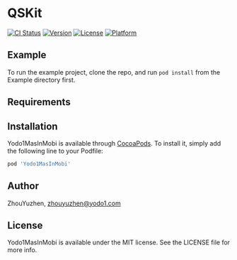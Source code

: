 # QSKit

[![CI Status](https://img.shields.io/travis/yodo1/Yodo1MasInMobi.svg?style=flat)](https://travis-ci.org/yodo1/Yodo1MasInMobi)
[![Version](https://img.shields.io/cocoapods/v/Yodo1MasInMobi.svg?style=flat)](https://cocoapods.org/pods/Yodo1MasInMobi)
[![License](https://img.shields.io/cocoapods/l/Yodo1MasInMobi.svg?style=flat)](https://cocoapods.org/pods/Yodo1MasInMobi)
[![Platform](https://img.shields.io/cocoapods/p/Yodo1MasInMobi.svg?style=flat)](https://cocoapods.org/pods/Yodo1MasInMobi)

## Example

To run the example project, clone the repo, and run `pod install` from the Example directory first.

## Requirements

## Installation

Yodo1MasInMobi is available through [CocoaPods](https://cocoapods.org). To install
it, simply add the following line to your Podfile:

```ruby
pod 'Yodo1MasInMobi'
```

## Author

ZhouYuzhen, zhouyuzhen@yodo1.com

## License

Yodo1MasInMobi is available under the MIT license. See the LICENSE file for more info.
